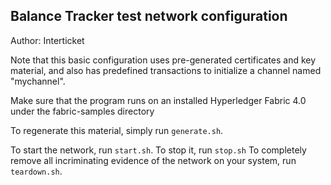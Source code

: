 ## Balance Tracker test network configuration

Author: Interticket

Note that this basic configuration uses pre-generated certificates and
key material, and also has predefined transactions to initialize a 
channel named "mychannel".

Make sure that the program runs on an installed Hyperledger Fabric 4.0 under the fabric-samples directory

To regenerate this material, simply run ``generate.sh``.

To start the network, run ``start.sh``.
To stop it, run ``stop.sh``
To completely remove all incriminating evidence of the network
on your system, run ``teardown.sh``.

